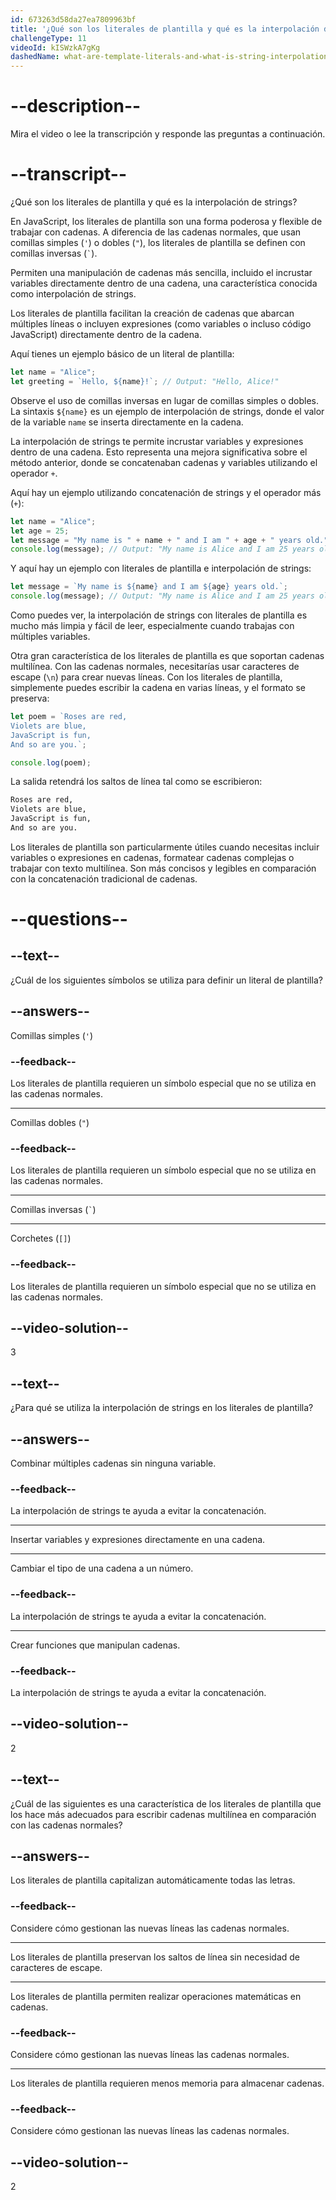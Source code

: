 ```yaml
---
id: 673263d58da27ea7809963bf
title: '¿Qué son los literales de plantilla y qué es la interpolación de strings?'
challengeType: 11
videoId: kISWzkA7gKg
dashedName: what-are-template-literals-and-what-is-string-interpolation
---
```


# --description--

Mira el video o lee la transcripción y responde las preguntas a continuación.

# --transcript--

¿Qué son los literales de plantilla y qué es la interpolación de strings?

En JavaScript, los literales de plantilla son una forma poderosa y flexible de trabajar con cadenas. A diferencia de las cadenas normales, que usan comillas simples (`'`) o dobles (`"`), los literales de plantilla se definen con comillas inversas (`` ` ``).

Permiten una manipulación de cadenas más sencilla, incluido el incrustar variables directamente dentro de una cadena, una característica conocida como interpolación de strings.

Los literales de plantilla facilitan la creación de cadenas que abarcan múltiples líneas o incluyen expresiones (como variables o incluso código JavaScript) directamente dentro de la cadena.

Aquí tienes un ejemplo básico de un literal de plantilla:

```js
let name = "Alice";
let greeting = `Hello, ${name}!`; // Output: "Hello, Alice!"
```

Observe el uso de comillas inversas en lugar de comillas simples o dobles. La sintaxis `${name}` es un ejemplo de interpolación de strings, donde el valor de la variable `name` se inserta directamente en la cadena.

La interpolación de strings te permite incrustar variables y expresiones dentro de una cadena. Esto representa una mejora significativa sobre el método anterior, donde se concatenaban cadenas y variables utilizando el operador `+`.

Aquí hay un ejemplo utilizando concatenación de strings y el operador más (`+`):

```js
let name = "Alice";
let age = 25;
let message = "My name is " + name + " and I am " + age + " years old.";
console.log(message); // Output: "My name is Alice and I am 25 years old."
```

Y aquí hay un ejemplo con literales de plantilla e interpolación de strings:

```js
let message = `My name is ${name} and I am ${age} years old.`;
console.log(message); // Output: "My name is Alice and I am 25 years old."
```

Como puedes ver, la interpolación de strings con literales de plantilla es mucho más limpia y fácil de leer, especialmente cuando trabajas con múltiples variables.

Otra gran característica de los literales de plantilla es que soportan cadenas multilínea. Con las cadenas normales, necesitarías usar caracteres de escape (`\n`) para crear nuevas líneas. Con los literales de plantilla, simplemente puedes escribir la cadena en varias líneas, y el formato se preserva:

```js
let poem = `Roses are red,
Violets are blue,
JavaScript is fun,
And so are you.`;

console.log(poem);
```

La salida retendrá los saltos de línea tal como se escribieron:

```md
Roses are red,
Violets are blue,
JavaScript is fun,
And so are you.
```

Los literales de plantilla son particularmente útiles cuando necesitas incluir variables o expresiones en cadenas, formatear cadenas complejas o trabajar con texto multilínea. Son más concisos y legibles en comparación con la concatenación tradicional de cadenas.

# --questions--

## --text--

¿Cuál de los siguientes símbolos se utiliza para definir un literal de plantilla?

## --answers--

Comillas simples (`'`)

### --feedback--

Los literales de plantilla requieren un símbolo especial que no se utiliza en las cadenas normales.

---

Comillas dobles (`"`)

### --feedback--

Los literales de plantilla requieren un símbolo especial que no se utiliza en las cadenas normales.

---

Comillas inversas (`` ` ``)

---

Corchetes (`[]`)

### --feedback--

Los literales de plantilla requieren un símbolo especial que no se utiliza en las cadenas normales.

## --video-solution--

3

## --text--

¿Para qué se utiliza la interpolación de strings en los literales de plantilla?

## --answers--

Combinar múltiples cadenas sin ninguna variable.

### --feedback--

La interpolación de strings te ayuda a evitar la concatenación.

---

Insertar variables y expresiones directamente en una cadena.

---

Cambiar el tipo de una cadena a un número.

### --feedback--

La interpolación de strings te ayuda a evitar la concatenación.

---

Crear funciones que manipulan cadenas.

### --feedback--

La interpolación de strings te ayuda a evitar la concatenación.

## --video-solution--

2

## --text--

¿Cuál de las siguientes es una característica de los literales de plantilla que los hace más adecuados para escribir cadenas multilínea en comparación con las cadenas normales?

## --answers--

Los literales de plantilla capitalizan automáticamente todas las letras.

### --feedback--

Considere cómo gestionan las nuevas líneas las cadenas normales.

---

Los literales de plantilla preservan los saltos de línea sin necesidad de caracteres de escape.

---

Los literales de plantilla permiten realizar operaciones matemáticas en cadenas.

### --feedback--

Considere cómo gestionan las nuevas líneas las cadenas normales.

---

Los literales de plantilla requieren menos memoria para almacenar cadenas.

### --feedback--

Considere cómo gestionan las nuevas líneas las cadenas normales.

## --video-solution--

2
